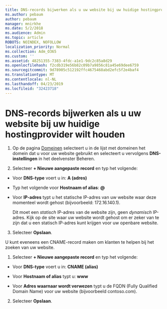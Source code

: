 ```yaml
---
title: DNS-records bijwerken als u uw website bij uw huidige hostingprovider wilt houden
ms.author: pebaum
author: pebaum
manager: mnirkhe
ms.date: 5/2/2018
ms.audience: Admin
ms.topic: article
ROBOTS: NOINDEX, NOFOLLOW
localization_priority: Normal
ms.collection: Adm_O365
ms.custom: ''
ms.assetid: 48251355-7383-4fdc-a1e1-9dc2c85a8d29
ms.openlocfilehash: f2cdb319e56b82c09b7a9856c81a45e69dee6759
ms.sourcegitcommit: 9d78905c512192ffc4675468abd2efc5f2e4baf4
ms.translationtype: MT
ms.contentlocale: nl-NL
ms.lasthandoff: 04/23/2019
ms.locfileid: "32423718"
---
```

# <a name="update-dns-records-to-keep-your-website-with-your-current-hosting-provider"></a>DNS-records bijwerken als u uw website bij uw huidige hostingprovider wilt houden

1. Op de pagina [Domeinen](https://portal.office.com/adminportal/home#/Domains) selecteert u in de lijst met domeinen het domein dat u voor uw website gebruikt en selecteert u vervolgens **DNS-instellingen** in het deelvenster Beheren. 
    
2. Selecteer **+ Nieuwe aangepaste record** en typ het volgende: 
    
  - Voor **DNS-type** voert u in: **A (adres)**
    
  - Typ het volgende voor **Hostnaam of alias**: **@**
    
  - Voor **IP-adres** typt u het statische IP-adres van uw website waar deze momenteel wordt gehost (bijvoorbeeld: 172.16.140.1). 
    
    Dit moet een  *statisch*  IP-adres van de website zijn, geen  *dynamisch*  IP-adres. Kijk op de site waar uw website wordt gehost om er zeker van te zijn dat u een statisch IP-adres kunt krijgen voor uw openbare website. 
    
3. Selecteer **Opslaan**. 
    
U kunt eveneens een CNAME-record maken om klanten te helpen bij het zoeken van uw website.
  
1. Selecteer **+ Nieuwe aangepaste record** en typ het volgende: 
    
  - Voor **DNS-type** voert u in: **CNAME (alias)**
    
  - Voor **Hostnaam of alias** typt u: **www**
    
  - Voor **Adres waarnaar wordt verwezen** typt u de FQDN (Fully Qualified Domain Name) voor uw website (bijvoorbeeld contoso.com). 
    
2. Selecteer **Opslaan**. 
    

